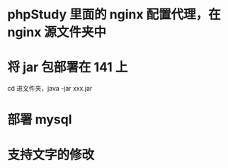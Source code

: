 # phpStudy 里面的 nginx 配置代理，在 nginx 源文件夹中

# 将 jar 包部署在 141 上

cd 进文件夹，java -jar xxx.jar

# 部署 mysql

# 支持文字的修改
